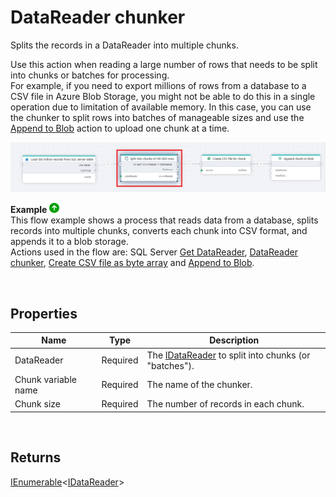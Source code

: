 # DataReader chunker

Splits the records in a DataReader into multiple chunks.

Use this action when reading a large number of rows that needs to be split into chunks or batches for processing.  
For example, if you need to export millions of rows from a database to a CSV file in Azure Blob Storage, you might not be able to do this in a single operation due to limitation of available memory. In this case, you can use the chunker to split rows into batches of manageable sizes and use the [Append to Blob](../azure-blob-storage/append-to-blob.md) action to upload one chunk at a time.



![img](../../../../images/flow/datareader-chunker.png)  

**Example** ![img](../../../../images/strz.jpg)  
This flow example shows a process that reads data from a database, splits records into multiple chunks, converts each chunk into CSV format, and appends it to a blob storage.  
Actions used in the flow are: SQL Server [Get DataReader](../sql-server/get-datareader.md), [DataReader chunker](), [Create CSV file as byte array](../csv/create-csv-file-as-byte-array.md) and [Append to Blob](../azure-blob-storage/append-to-blob.md). 

<br/>

## Properties

| Name                | Type     | Description                                                                                                                  |
| ------------------- | -------- | ---------------------------------------------------------------------------------------------------------------------------- |
| DataReader          | Required | The [IDataReader](https://learn.microsoft.com/en-us/dotnet/api/system.data.idatareader) to split into chunks (or "batches"). |
| Chunk variable name | Required | The name of the chunker.                                                                                                     |
| Chunk size          | Required | The number of records in each chunk.                                                                                         |

<br/>

## Returns

[IEnumerable](https://learn.microsoft.com/en-us/dotnet/api/system.collections.generic.ienumerable-1)<[IDataReader]((https://learn.microsoft.com/en-us/dotnet/api/system.data.idatareader))>
